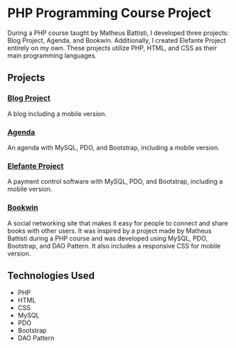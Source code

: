 # PHP Programming Course Project

During a PHP course taught by Matheus Battisti, I developed three projects: Blog Project, Agenda, and Bookwin. Additionally, I created Elefante Project entirely on my own. These projects utilize PHP, HTML, and CSS as their main programming languages.

## Projects

### <a href="https://github.com/augustoafleal/php-projects/tree/main/project_blog">Blog Project</a>

A blog including a mobile version.

### <a href="https://github.com/augustoafleal/php-projects/tree/main/agenda">Agenda</a>

An agenda with MySQL, PDO, and Bootstrap, including a mobile version.

### <a href="https://github.com/augustoafleal/php-projects/tree/main/elefante_project">Elefante Project</a>

A payment control software with MySQL, PDO, and Bootstrap, including a mobile version.

### <a href="https://github.com/augustoafleal/php-projects/tree/main/bookwin">Bookwin</a>

A social networking site that makes it easy for people to connect and share books with other users. It was inspired by a project made by Matheus Battisti during a PHP course and was developed using MySQL, PDO, Bootstrap, and DAO Pattern. It also includes a responsive CSS for mobile version.

## Technologies Used

- PHP
- HTML
- CSS
- MySQL
- PDO
- Bootstrap
- DAO Pattern
